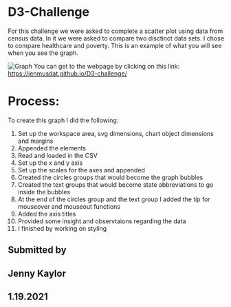 # D3-Challenge

For this challenge we were asked to complete a scatter plot using data from census data. In it we were asked to compare two disctinct data sets. I chose to compare healthcare and poverty.
This is an example of what you will see when you see the graph.

![Graph](Images/Graph.JPG)
You can get to the webpage by clicking on this link:
https://jenmusdat.github.io/D3-challenge/

# Process:

To create this graph I did the following:

1. Set up the workspace area, svg dimensions, chart object dimensions and margins
1. Appended the elements
1. Read and loaded in the CSV
1. Set up the x and y axis
1. Set up the scales for the axes and appended
1. Created the circles groups that would become the graph bubbles
1. Created the text groups that would become state abbreviations to go inside the bubbles
1. At the end of the circles group and the text group I added the tip for mouseover and mouseout functions
1. Added the axis titles
1. Provided some insight and observtaions regarding the data
1. I finished by working on styling

## Submitted by

## Jenny Kaylor

## 1.19.2021
